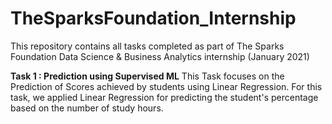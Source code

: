 # TheSparksFoundation_Internship

This repository contains all tasks completed as part of The Sparks Foundation Data Science & Business Analytics internship (January 2021)

**Task 1 : Prediction using Supervised ML** 
This Task focuses on the Prediction of Scores achieved by students using Linear Regression. For this task, we applied Linear Regression for predicting the student's percentage based on the number of study hours. 
